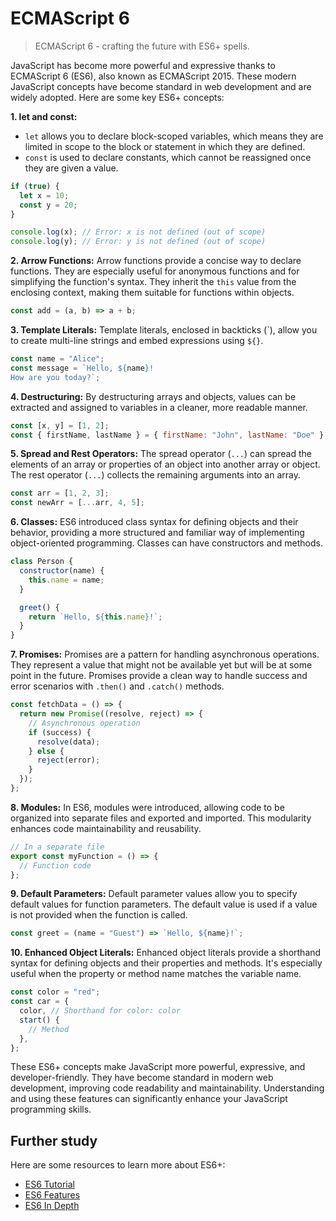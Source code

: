 # ECMAScript 6

> ECMAScript 6 - crafting the future with ES6+ spells.

JavaScript has become more powerful and expressive thanks to ECMAScript 6 (ES6), also known as ECMAScript 2015. These modern JavaScript concepts have become standard in web development and are widely adopted. Here are some key ES6+ concepts:

**1. let and const:**

- `let` allows you to declare block-scoped variables, which means they are limited in scope to the block or statement in which they are defined.
- `const` is used to declare constants, which cannot be reassigned once they are given a value.

```javascript
if (true) {
  let x = 10;
  const y = 20;
}

console.log(x); // Error: x is not defined (out of scope)
console.log(y); // Error: y is not defined (out of scope)
```

**2. Arrow Functions:** Arrow functions provide a concise way to declare functions. They are especially useful for anonymous functions and for simplifying the function's syntax. They inherit the `this` value from the enclosing context, making them suitable for functions within objects.

```javascript
const add = (a, b) => a + b;
```

**3. Template Literals:** Template literals, enclosed in backticks (\`), allow you to create multi-line strings and embed expressions using `${}`.

```javascript
const name = "Alice";
const message = `Hello, ${name}!
How are you today?`;
```

**4. Destructuring:** By destructuring arrays and objects, values can be extracted and assigned to variables in a cleaner, more readable manner.

```javascript
const [x, y] = [1, 2];
const { firstName, lastName } = { firstName: "John", lastName: "Doe" };
```

**5. Spread and Rest Operators:** The spread operator (`...`) can spread the elements of an array or properties of an object into another array or object. The rest operator (`...`) collects the remaining arguments into an array.

```javascript
const arr = [1, 2, 3];
const newArr = [...arr, 4, 5];
```

**6. Classes:** ES6 introduced class syntax for defining objects and their behavior, providing a more structured and familiar way of implementing object-oriented programming. Classes can have constructors and methods.

```javascript
class Person {
  constructor(name) {
    this.name = name;
  }

  greet() {
    return `Hello, ${this.name}!`;
  }
}
```

**7. Promises:** Promises are a pattern for handling asynchronous operations. They represent a value that might not be available yet but will be at some point in the future. Promises provide a clean way to handle success and error scenarios with `.then()` and `.catch()` methods.

```javascript
const fetchData = () => {
  return new Promise((resolve, reject) => {
    // Asynchronous operation
    if (success) {
      resolve(data);
    } else {
      reject(error);
    }
  });
};
```

**8. Modules:** In ES6, modules were introduced, allowing code to be organized into separate files and exported and imported. This modularity enhances code maintainability and reusability.

```javascript
// In a separate file
export const myFunction = () => {
  // Function code
};
```

**9. Default Parameters:** Default parameter values allow you to specify default values for function parameters. The default value is used if a value is not provided when the function is called.

```javascript
const greet = (name = "Guest") => `Hello, ${name}!`;
```

**10. Enhanced Object Literals:** Enhanced object literals provide a shorthand syntax for defining objects and their properties and methods. It's especially useful when the property or method name matches the variable name.

```javascript
const color = "red";
const car = {
  color, // Shorthand for color: color
  start() {
    // Method
  },
};
```

These ES6+ concepts make JavaScript more powerful, expressive, and developer-friendly. They have become standard in modern web development, improving code readability and maintainability. Understanding and using these features can significantly enhance your JavaScript programming skills.

## Further study

Here are some resources to learn more about ES6+:

- [ES6 Tutorial](https://www.javascripttutorial.net/es6/)
- [ES6 Features](https://www.javascripttutorial.net/es6/es6-features/)
- [ES6 In Depth](https://hacks.mozilla.org/category/es6-in-depth/)
